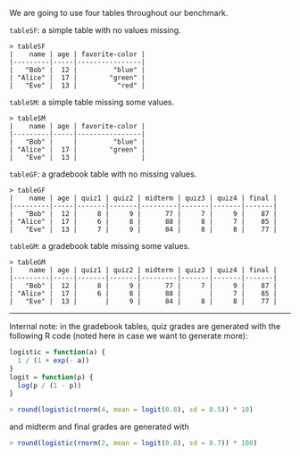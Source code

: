 We are going to use four tables throughout our benchmark.

`tableSF`: a simple table with no values missing.

```
> tableSF
|    name | age | favorite-color |
|---------|-----|----------------|
|   "Bob" |  12 |         "blue" |
| "Alice" |  17 |        "green" |
|   "Eve" |  13 |          "red" |
```

`tableSM`: a simple table missing some values.

```
> tableSM
|    name | age | favorite-color |
|---------|-----|----------------|
|   "Bob" |     |         "blue" |
| "Alice" |  17 |        "green" |
|   "Eve" |  13 |                |
```

`tableGF`: a gradebook table with no missing values.

```
> tableGF
|    name | age | quiz1 | quiz2 | midterm | quiz3 | quiz4 | final |
|---------|-----|-------|-------|---------|-------|-------|-------|
|   "Bob" |  12 |     8 |     9 |      77 |     7 |     9 |    87 |
| "Alice" |  17 |     6 |     8 |      88 |     8 |     7 |    85 |
|   "Eve" |  13 |     7 |     9 |      84 |     8 |     8 |    77 |
```

`tableGM`: a gradebook table missing some values.

```
> tableGM
|    name | age | quiz1 | quiz2 | midterm | quiz3 | quiz4 | final |
|---------|-----|-------|-------|---------|-------|-------|-------|
|   "Bob" |  12 |     8 |     9 |      77 |     7 |     9 |    87 |
| "Alice" |  17 |     6 |     8 |      88 |       |     7 |    85 |
|   "Eve" |  13 |       |     9 |      84 |     8 |     8 |    77 |
```


-----

Internal note: in the gradebook tables, quiz grades are generated with
the following R code (noted here in case we want to generate more):

```R
logistic = function(a) {
  1 / (1 + exp(- a))
}
logit = function(p) {
  log(p / (1 - p))
}

> round(logistic(rnorm(4, mean = logit(0.8), sd = 0.5)) * 10)
```

and midterm and final grades are generated with

```R
> round(logistic(rnorm(2, mean = logit(0.8), sd = 0.7)) * 100)
```
